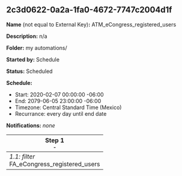 ## 2c3d0622-0a2a-1fa0-4672-7747c2004d1f

**Name** (not equal to External Key)**:** ATM_eCongress_registered_users

**Description:** n/a

**Folder:** my automations/

**Started by:** Schedule

**Status:** Scheduled

**Schedule:**

* Start: 2020-02-07 00:00:00 -06:00
* End: 2079-06-05 23:00:00 -06:00
* Timezone: Central Standard Time (Mexico)
* Recurrance: every day until end date

**Notifications:** _none_


| Step 1<br>_<small>-</small>_ |
| --- |
| _1.1: filter_<br>FA_eCongress_registered_users |
